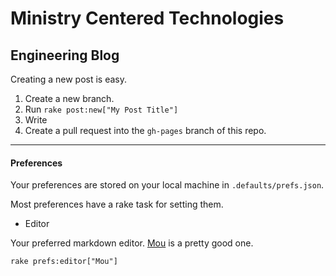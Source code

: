 Ministry Centered Technologies
==============================

## Engineering Blog

Creating a new post is easy.  

1. Create a new branch.
2. Run `rake post:new["My Post Title"]`
3. Write
4. Create a pull request into the `gh-pages` branch of this repo.

***

#### Preferences

Your preferences are stored on your local machine in `.defaults/prefs.json`.

Most preferences have a rake task for setting them.

- Editor

Your preferred markdown editor.  [Mou](http://mouapp.com) is a pretty good one.

```
rake prefs:editor["Mou"]
```

